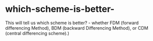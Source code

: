 # which-scheme-is-better-
This will tell us which scheme is better? - whether FDM (forward differencing Method), BDM (backward Differencing Method), or CDM (central differencing scheme).)
